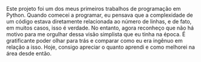 Este projeto foi um dos meus primeiros trabalhos de programação em Python. Quando comecei a programar, eu pensava que a complexidade de um código estava diretamente 
relacionada ao número de linhas, e de fato, em muitos casos, isso é verdade. No entanto, agora reconheço que não há motivo para me orgulhar dessa visão simplista que eu tinha na época. 
É gratificante poder olhar para trás e comparar como eu era ingênuo em relação a isso. Hoje, consigo apreciar o quanto aprendi e como melhorei na área desde então.
